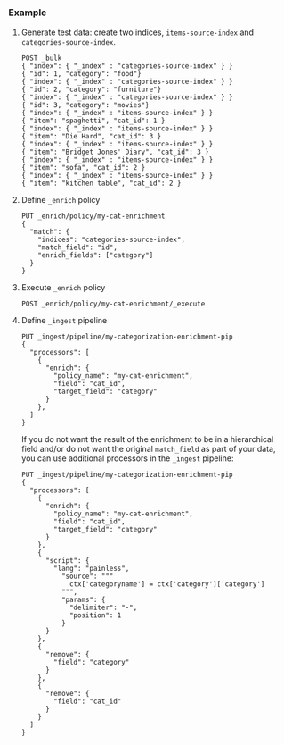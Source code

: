 #

### Example

1. Generate test data: create two indices, `items-source-index` and `categories-source-index`.

   ```
   POST _bulk
   { "index": { "_index" : "categories-source-index" } }
   { "id": 1, "category": "food"}
   { "index": { "_index" : "categories-source-index" } }
   { "id": 2, "category": "furniture"}
   { "index": { "_index" : "categories-source-index" } }
   { "id": 3, "category": "movies"}
   { "index": { "_index" : "items-source-index" } }
   { "item": "spaghetti", "cat_id": 1 }
   { "index": { "_index" : "items-source-index" } }
   { "item": "Die Hard", "cat_id": 3 }
   { "index": { "_index" : "items-source-index" } }
   { "item": "Bridget Jones' Diary", "cat_id": 3 }
   { "index": { "_index" : "items-source-index" } }
   { "item": "sofa", "cat_id": 2 }
   { "index": { "_index" : "items-source-index" } }
   { "item": "kitchen table", "cat_id": 2 }
   ```

1. Define `_enrich` policy

   ``` 
   PUT _enrich/policy/my-cat-enrichment
   {
     "match": {
       "indices": "categories-source-index",
       "match_field": "id",
       "enrich_fields": ["category"]
     }
   }
   ```

1. Execute `_enrich` policy

   ``` 
   POST _enrich/policy/my-cat-enrichment/_execute
   ```

1. Define `_ingest` pipeline

   ``` 
   PUT _ingest/pipeline/my-categorization-enrichment-pip
   {
     "processors": [
       {
         "enrich": {
           "policy_name": "my-cat-enrichment",
           "field": "cat_id",
           "target_field": "category"
         }
       },  
     ] 
   }
   ```

   If you do not want the result of the enrichment to be in a hierarchical field and/or do not want the original `match_field` as part of your data, you can use additional processors in the `_ingest` pipeline:

   ``` 
   PUT _ingest/pipeline/my-categorization-enrichment-pip
   {
     "processors": [
       {
         "enrich": {
           "policy_name": "my-cat-enrichment",
           "field": "cat_id",
           "target_field": "category"
         }
       },
       {
         "script": {
           "lang": "painless",
             "source": """
               ctx['categoryname'] = ctx['category']['category']
             """,
             "params": {
               "delimiter": "-",
               "position": 1
             }
         }
       },
       {
         "remove": {
           "field": "category"
         }
       },
       {
         "remove": {
           "field": "cat_id"
         }
       }
     ]
   }
   ```
